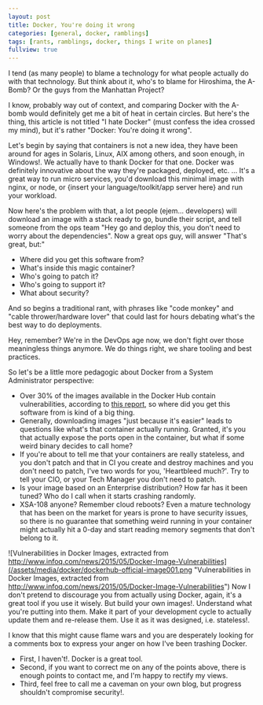 ```yaml
---
layout: post
title: Docker, You're doing it wrong
categories: [general, docker, ramblings]
tags: [rants, ramblings, docker, things I write on planes]
fullview: true
---
```

I tend (as many people) to blame a technology for what people actually do with that technology. But think about it, who's to blame for Hiroshima, the A-Bomb? Or the guys from the Manhattan Project?

I know, probably way out of context, and comparing Docker with the A-bomb would definitely get me a bit of heat in certain circles. But here's the thing, this article is not titled "I hate Docker" (must confess the idea crossed my mind), but it's rather "Docker: You're doing it wrong".

Let's begin by saying that containers is not a new idea, they have been around for ages in Solaris, Linux, AIX among others, and soon enough, in Windows!. We actually have to thank Docker for that one.
Docker was definitely innovative about the way they're packaged, deployed, etc. ... It's a great way to run micro services, you'd download this minimal image with nginx, or node, or {insert your language/toolkit/app server here} and run your workload.

Now here's the problem with that, a lot people (ejem... developers) will download an image with a stack ready to go, bundle their script, and tell someone from the ops team "Hey go and deploy this, you don't need to worry about the dependencies". Now a great ops guy, will answer "That's great, but:"


- Where did you get this software from?
- What's inside this magic container?
- Who's going to patch it?
- Who's going to support it?
- What about security?

And so begins a traditional rant, with phrases like "code monkey" and "cable thrower/hardware lover" that could last for hours debating what's the best way to do deployments.

Hey, remember? We're in the DevOps age now, we don't fight over those meaningless things anymore. We do things right, we share tooling and best practices.

So let's be a little more pedagogic about Docker from a System Administrator perspective:


- Over 30% of the images available in the Docker Hub contain vulnerabilities, according to [this report](http://www.infoq.com/news/2015/05/Docker-Image-Vulnerabilities), so where did you get this software from is kind of a big thing.
- Generally, downloading images "just because it's easier" leads to questions like what's that container actually running. Granted, it's you that actually expose the ports open in the container, but what if some weird binary decides to call home?
- If you're about to tell me that your containers are really stateless, and you don't patch and that in CI you create and destroy machines and you don't need to patch, I've two words for you, 'Heartbleed much?'. Try to tell your CIO, or your Tech Manager you don't need to patch.
- Is your image based on an Enterprise distribution? How far has it been tuned? Who do I call when it starts crashing randomly.
- XSA-108 anyone? Remember cloud reboots? Even a mature technology that has been on the market for years is prone to have security issues, so there is no guarantee that something weird running in your container might actually hit a 0-day and start reading memory segments that don't belong to it.

![Vulnerabilities in Docker Images, extracted from http://www.infoq.com/news/2015/05/Docker-Image-Vulnerabilities](/assets/media/docker/dockerhub-official-image001.png "Vulnerabilities in Docker Images, extracted from http://www.infoq.com/news/2015/05/Docker-Image-Vulnerabilities")
Now I don't pretend to discourage you from actually using Docker, again, it's a great tool if you use it wisely. But build your own images!. Understand what you're putting into them. Make it part of your development cycle to actually update them and re-release them. Use it as it was designed, i.e. stateless!.

I know that this might cause flame wars and you are desperately looking for a comments box to express your anger on how I've been trashing Docker. 


- First, I haven't!. Docker is a great tool.
- Second, if you want to correct me on any of the points above, there is enough points to contact me, and I'm happy to rectify my views. 
- Third, feel free to call me a caveman on your own blog, but progress shouldn't compromise security!.
